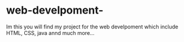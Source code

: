 # web-develpoment-
Im  this you will find my project for the web develpoment which include HTML, CSS, java annd much more... 
